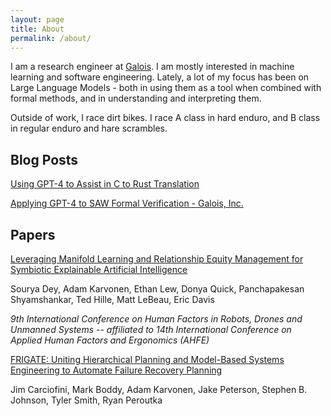 ```yaml
---
layout: page
title: About
permalink: /about/
---
```


I am a research engineer at [Galois](https://galois.com/). I am mostly interested in machine learning and software engineering. Lately, a lot of my focus has been on Large Language Models - both in using them as a tool when combined with formal methods, and in understanding and interpreting them.

Outside of work, I race dirt bikes. I race A class in hard enduro, and B class in regular enduro and hare scrambles.

## Blog Posts

[Using GPT-4 to Assist in C to Rust Translation](https://galois.com/blog/2023/09/using-gpt-4-to-assist-in-c-to-rust-translation/)

[Applying GPT-4 to SAW Formal Verification - Galois, Inc.](https://galois.com/blog/2023/08/applying-gpt-4-to-saw-formal-verification/)

## Papers

[Leveraging Manifold Learning and Relationship Equity Management for Symbiotic Explainable Artificial Intelligence](https://openaccess.cms-conferences.org/publications/book/978-1-958651-69-8/article/978-1-958651-69-8_18)

Sourya Dey, Adam Karvonen, Ethan Lew, Donya Quick, Panchapakesan Shyamshankar, Ted Hille, Matt LeBeau, Eric Davis

*9th International Conference on Human Factors in Robots, Drones and Unmanned Systems -- affiliated to 14th International Conference on Applied Human Factors and Ergonomics (AHFE)*

[FRIGATE: Uniting Hierarchical Planning and Model-Based Systems Engineering to Automate Failure Recovery Planning](https://www.researchgate.net/publication/377113907_FRIGATE_Uniting_Hierarchical_Planning_and_Model-Based_Systems_Engineering_to_Automate_Failure_Recovery_Planning)

Jim Carciofini, Mark Boddy, Adam Karvonen, Jake Peterson, Stephen B. Johnson, Tyler Smith, Ryan Peroutka